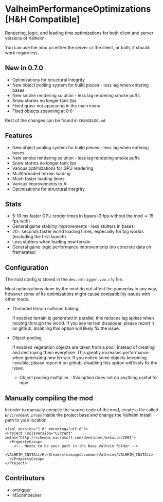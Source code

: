 # ValheimPerformanceOptimizations [H&H Compatible]

Rendering, logic, and loading time optimizations for both client and server versions of Valheim.

You can use the mod on either the server or the client, or both, it should work regardless.

## New in 0.7.0

* Optimizations for structural integrity
* New object pooling system for build pieces - less lag when entering bases
* New smoke rendering solution - less lag rendering smoke puffs
* Snow storms no longer tank fps
* Fixed grass not appearing in the main menu
* Fixed objects spawning at 0 0

Rest of the changes can be found in `CHANGELOG.md`

## Features

* New object pooling system for build pieces - less lag when entering bases
* New smoke rendering solution - less lag rendering smoke puffs
* Snow storms no longer tank fps
* Various optimizations for GPU rendering
* Multithreaded terrain loading
* Much faster loading times
* Various improvements to AI
* Optimizations for structural integrity

## Stats

* 5-10 ms faster GPU render times in bases (3 fps without the mod -> 15 fps with)
* General game stability improvements - less stutters in bases
* 20+ seconds faster world loading times, especially for big worlds (excluding the first launch)
* Less stutters when loading new terrain  
* General game logic performance improvements (no concrete data on framerates)

## Configuration

The mod config is stored in the `dev.ontrigger.vpo.cfg` file.

Most optimizations done by the mod do not affect the gameplay in any way, 
however some of its optimizations might cause compatibility issues with other mods.

* Threaded terrain collision baking

  If enabled terrain is generated in parallel, this reduces lag spikes when moving through the world. If you see terrain disappear, please report it on github, disabling this option will likely fix the issue.

* Object pooling

  If enabled vegetation objects are taken from a pool, instead of creating and destroying them everytime. This greatly increases performance when generating new terrain. If you notice some objects becoming invisible, please report it on github, disabling this option will likely fix the issue.

  * Object pooling multiplier - this option does not do anything useful for now

## Manually compiling the mod

In order to manually compile the source code of the mod, 
create a file called `Environment.props` inside the project base and change the Valheim install path to your location.

```
<?xml version="1.0" encoding="utf-8"?>
<Project ToolsVersion="Current" xmlns="http://schemas.microsoft.com/developer/msbuild/2003">
  <PropertyGroup>
    <!-- Needs to be your path to the base Valheim folder -->
    <VALHEIM_INSTALL>E:\Steam\steamapps\common\Valheim</VALHEIM_INSTALL>
  </PropertyGroup>
</Project>
```

## Contributors

* ontrigger
* MSchmoecker
